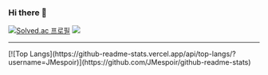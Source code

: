 ### Hi there 👋

[![Solved.ac
프로필](http://mazassumnida.wtf/api/v2/generate_badge?boj=maro3534)](https://solved.ac/maro3534)
<img src="http://mazandi.herokuapp.com/api?handle=maro3534&theme=warm"/>

<hr/>
[![Top Langs](https://github-readme-stats.vercel.app/api/top-langs/?username=JMespoir)](https://github.com/JMespoir/github-readme-stats)
